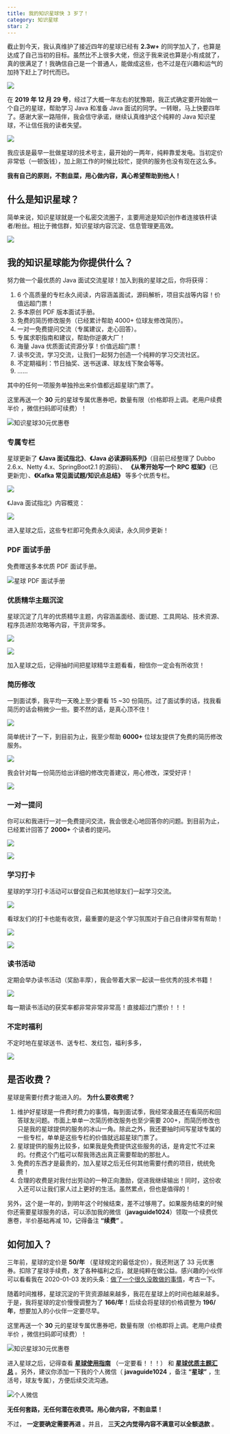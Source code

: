 ```yaml
---
title: 我的知识星球快 3 岁了！
category: 知识星球
star: 2
---
```


<!-- @include: @small-advertisement.snippet.md -->

截止到今天，我认真维护了接近四年的星球已经有 **2.3w+** 的同学加入了，也算是达成了自己当初的目标。虽然比不上很多大佬，但这于我来说也算是小有成就了，真的很满足了！我确信自己是一个普通人，能做成这些，也不过是在兴趣和运气的加持下赶上了时代而已。

![](https://oss.javaguide.cn/xingqiu/640.png)

在 **2019 年 12 月 29 号**，经过了大概一年左右的犹豫期，我正式确定要开始做一个自己的星球，帮助学习 Java 和准备 Java 面试的同学。一转眼，马上快要四年了。感谢大家一路陪伴，我会信守承诺，继续认真维护这个纯粹的 Java 知识星球，不让信任我的读者失望。

![](https://oss.javaguide.cn/xingqiu/640-20230727145252757.png)

我应该是最早一批做星球的技术号主，最开始的一两年，纯粹靠爱发电。当初定价非常低（一顿饭钱），加上刚工作的时候比较忙，提供的服务也没有现在这么多。

**我有自己的原则，不割韭菜，用心做内容，真心希望帮助到他人！**

## 什么是知识星球？

简单来说，知识星球就是一个私密交流圈子，主要用途是知识创作者连接铁杆读者/粉丝。相比于微信群，知识星球内容沉淀、信息管理更高效。

![](https://oss.javaguide.cn/xingqiu/image-20220211223754566.png)

## 我的知识星球能为你提供什么？

努力做一个最优质的 Java 面试交流星球！加入到我的星球之后，你将获得：

1. 6 个高质量的专栏永久阅读，内容涵盖面试，源码解析，项目实战等内容！价值远超门票！
2. 多本原创 PDF 版本面试手册。
3. 免费的简历修改服务（已经累计帮助 4000+ 位球友修改简历）。
4. 一对一免费提问交流（专属建议，走心回答）。
5. 专属求职指南和建议，帮助你逆袭大厂！
6. 海量 Java 优质面试资源分享！价值远超门票！
7. 读书交流，学习交流，让我们一起努力创造一个纯粹的学习交流社区。
8. 不定期福利：节日抽奖、送书送课、球友线下聚会等等。
9. ......

其中的任何一项服务单独拎出来价值都远超星球门票了。

这里再送一个 **30** 元的星球专属优惠券吧，数量有限（价格即将上调。老用户续费半价 ，微信扫码即可续费）！

![知识星球30元优惠卷](https://oss.javaguide.cn/xingqiu/xingqiuyouhuijuan-30.jpg)

### 专属专栏

星球更新了 **《Java 面试指北》**、**《Java 必读源码系列》**（目前已经整理了 Dubbo 2.6.x、Netty 4.x、SpringBoot2.1 的源码）、 **《从零开始写一个 RPC 框架》**（已更新完）、**《Kafka 常见面试题/知识点总结》** 等多个优质专栏。

![](https://oss.javaguide.cn/xingqiu/image-20220211231206733.png)

《Java 面试指北》内容概览：

![](https://oss.javaguide.cn/xingqiu/image-20220304102536445.png)

进入星球之后，这些专栏即可免费永久阅读，永久同步更新！

### PDF 面试手册

免费赠送多本优质 PDF 面试手册。

![星球 PDF 面试手册](https://oss.javaguide.cn/xingqiu/image-20220723120918434.png)

### 优质精华主题沉淀

星球沉淀了几年的优质精华主题，内容涵盖面经、面试题、工具网站、技术资源、程序员进阶攻略等内容，干货非常多。

![](https://oss.javaguide.cn/xingqiu/image-20230421154518800.png)

![](https://oss.javaguide.cn/xingqiu/Xnip2023-04-21_15-48-13.jpg)

加入星球之后，记得抽时间把星球精华主题看看，相信你一定会有所收货！

### 简历修改

一到面试季，我平均一天晚上至少要看 15 ~30 份简历。过了面试季的话，找我看简历的话会稍微少一些。要不然的话，是真心顶不住！

![](https://oss.javaguide.cn/xingqiu/image-20220304123156348.png)

简单统计了一下，到目前为止，我至少帮助 **6000+** 位球友提供了免费的简历修改服务。

![](https://oss.javaguide.cn/xingqiu/%E7%AE%80%E5%8E%86%E4%BF%AE%E6%94%B92.jpg)

我会针对每一份简历给出详细的修改完善建议，用心修改，深受好评！

![](https://oss.javaguide.cn/xingqiu/image-20220725093504807.png)

### 一对一提问

你可以和我进行一对一免费提问交流，我会很走心地回答你的问题。到目前为止，已经累计回答了 **2000+** 个读者的提问。

![](https://oss.javaguide.cn/xingqiu/wecom-temp-151578-45e66ccd48b3b5d3baa8673d33c7b664.jpg)

![](https://oss.javaguide.cn/xingqiu/image-20220211223559179.png)

### 学习打卡

星球的学习打卡活动可以督促自己和其他球友们一起学习交流。

![](https://oss.javaguide.cn/xingqiu/image-20220308143815840.png)

看球友们的打卡也能有收货，最重要的是这个学习氛围对于自己自律非常有帮助！

![](https://oss.javaguide.cn/xingqiu/%E7%90%83%E5%8F%8B%E6%AF%8F%E6%97%A5%E6%89%93%E5%8D%A1%E4%B9%9F%E8%83%BD%E5%AD%A6%E5%88%B0%E5%BE%88%E5%A4%9A%E4%B8%9C%E8%A5%BF.jpg)

![](https://oss.javaguide.cn/xingqiu/%E7%A1%AE%E5%AE%9E%E6%98%AF%E5%AD%A6%E4%B9%A0%E4%BA%A4%E6%B5%81%E7%9A%84%E5%A5%BD%E5%9C%B0%E6%96%B9.jpg)

### 读书活动

定期会举办读书活动（奖励丰厚），我会带着大家一起读一些优秀的技术书籍！

![](https://oss.javaguide.cn/xingqiu/image-20220211233642079.png)

每一期读书活动的获奖率都非常非常非常高！直接超过门票价！！！

### 不定时福利

不定时地在星球送书、送专栏、发红包，福利多多，

![](https://oss.javaguide.cn/xingqiu/1682063464099.png)

## 是否收费？

星球是需要付费才能进入的。 **为什么要收费呢？**

1. 维护好星球是一件费时费力的事情，每到面试季，我经常凌晨还在看简历和回答球友问题。市面上单单一次简历修改服务也至少需要 200+，而简历修改也只是我的星球提供的服务的冰山一角。除此之外，我还要抽时间写星球专属的一些专栏，单单是这些专栏的价值就远超星球门票了。
2. 星球提供的服务比较多，如果我是免费提供这些服务的话，是肯定忙不过来的。付费这个门槛可以帮我筛选出真正需要帮助的那批人。
3. 免费的东西才是最贵的，加入星球之后无任何其他需要付费的项目，统统免费！
4. 合理的收费是对我付出劳动的一种正向激励，促进我继续输出！同时，这份收入还可以让我们家人过上更好的生活。虽然累点，但也是值得的！

另外，这个是一年的，到明年这个时候结束，差不过够用了。如果服务结束的时候你还需要星球服务的话，可以添加我的微信（**javaguide1024**）领取一个续费优惠卷，半价基础再减 10，记得备注 **“续费”** 。

## 如何加入？

三年前，星球的定价是 **50/年** （星球规定的最低定价），我还附送了 33 元优惠券。扣除了星球手续费，发了各种福利之后，就是纯粹在做公益。感兴趣的小伙伴可以看看我在 2020-01-03 发的头条：[做了一个很久没敢做的事情](https://mp.weixin.qq.com/s?__biz=Mzg2OTA0Njk0OA==&mid=2247486049&idx=1&sn=e0161b409e8f164251bdaa0c83a476bc&chksm=cea245aaf9d5ccbcafdb95a546d959508814085620aabdbb4385c4b8cea6e50bf157c3697041&token=1614894361&lang=zh_CN#rd)，考古一下。

随着时间推移，星球沉淀的干货资源越来越多，我花在星球上的时间也越来越多。于是，我将星球的定价慢慢调整为了 **166/年**！后续会将星球的价格调整为 **196/年**，想要加入的小伙伴一定要尽早。

这里再送一个 **30** 元的星球专属优惠券吧，数量有限（价格即将上调。老用户续费半价 ，微信扫码即可续费）！

![知识星球30元优惠卷](https://oss.javaguide.cn/xingqiu/xingqiuyouhuijuan-30.jpg)

进入星球之后，记得查看 **[星球使用指南](https://t.zsxq.com/0d18KSarv)** （一定要看！！！） 和 **[星球优质主题汇总](https://www.yuque.com/snailclimb/rpkqw1/ncxpnfmlng08wlf1)** 。另外，建议你添加一下我的个人微信（ **javaguide1024** ，备注 **“星球”** ，生活号，球友专属），方便后续交流沟通。

![个人微信](https://oss.javaguide.cn/xingqiu/weixin-guidege666.jpeg)

**无任何套路，无任何潜在收费项。用心做内容，不割韭菜！**

不过， **一定要确定需要再进** 。并且， **三天之内觉得内容不满意可以全额退款** 。

